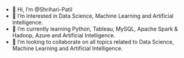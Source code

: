 - 👋 Hi, I’m @Shrihari-Patil
- 👀 I’m interested in Data Science, Machine Learning and Artificial Intelligence.
- 🌱 I’m currently learning Python, Tableau, MySQL, Apache Spark & Hadoop, Azure and Artificial Intelligence.
- 💞️ I’m looking to collaborate on all topics related to Data Science, Machine Learning and Artificial Intelligence.

<!---
- 📫 How to reach me ...
--->
<!---
Shrihari-Patil/Shrihari-Patil is a ✨ special ✨ repository because its `README.md` (this file) appears on your GitHub profile.
You can click the Preview link to take a look at your changes.
--->
